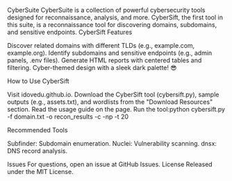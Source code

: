 CyberSuite
CyberSuite is a collection of powerful cybersecurity tools designed for reconnaissance, analysis, and more. CyberSift, the first tool in this suite, is a reconnaissance tool for discovering domains, subdomains, and sensitive endpoints.
CyberSift Features

Discover related domains with different TLDs (e.g., example.com, example.org).
Identify subdomains and sensitive endpoints (e.g., admin panels, .env files).
Generate HTML reports with centered tables and filtering.
Cyber-themed design with a sleek dark palette! 😎

How to Use CyberSift

Visit idovedu.github.io.
Download the CyberSift tool (cybersift.py), sample outputs (e.g., assets.txt), and wordlists from the "Download Resources" section.
Read the usage guide on the page.
Run the tool:python cybersift.py -f domain.txt -o recon_results -c -np -t 20



Recommended Tools

Subfinder: Subdomain enumeration.
Nuclei: Vulnerability scanning.
dnsx: DNS record analysis.

Issues
For questions, open an issue at GitHub Issues.
License
Released under the MIT License.
